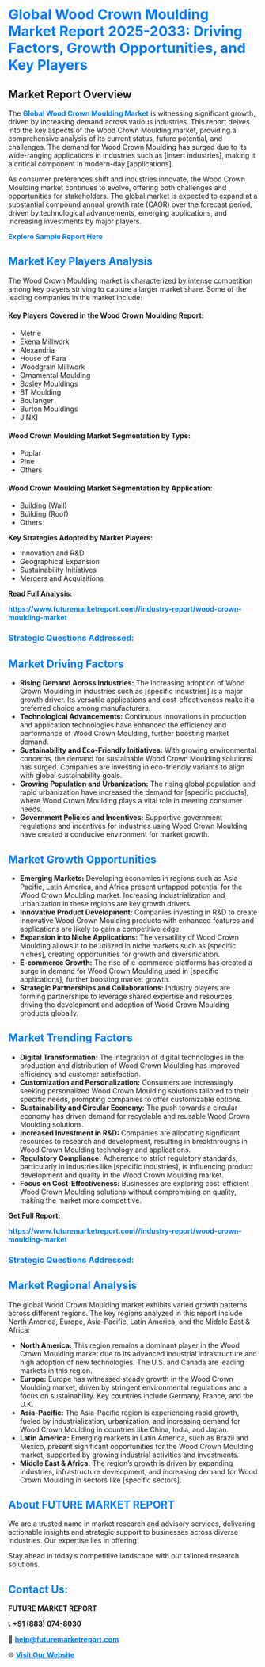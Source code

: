 <h1 style="color: #007BFF;">Global Wood Crown Moulding Market Report 2025-2033: Driving Factors, Growth Opportunities, and Key Players</h1>

<section id="overview">
<h2>Market Report Overview</h2>
<p>The <a href="https://www.futuremarketreport.com//industry-report/wood-crown-moulding-market" style="color: #007BFF; text-decoration: none;"><strong>Global Wood Crown Moulding Market</strong></a> is witnessing significant growth, driven by increasing demand across various industries. This report delves into the key aspects of the Wood Crown Moulding market, providing a comprehensive analysis of its current status, future potential, and challenges. The demand for Wood Crown Moulding has surged due to its wide-ranging applications in industries such as [insert industries], making it a critical component in modern-day [applications].</p>
<p>As consumer preferences shift and industries innovate, the Wood Crown Moulding market continues to evolve, offering both challenges and opportunities for stakeholders. The global market is expected to expand at a substantial compound annual growth rate (CAGR) over the forecast period, driven by technological advancements, emerging applications, and increasing investments by major players.</p>
</section>

<section id="overview">
<p><a href="https://www.futuremarketreport.com//request-sample/reportId=55912" style="color: #007BFF; text-decoration: none;"><strong>Explore Sample Report Here</strong></a></p>
</section>

<section id="key-players">
<h2 style="color: #007BFF;">Market Key Players Analysis</h2>
<p>The Wood Crown Moulding market is characterized by intense competition among key players striving to capture a larger market share. Some of the leading companies in the market include:</p>
<h4>Key Players Covered in the Wood Crown Moulding Report:</h4>
<ul><li>Metrie</li><li>Ekena Millwork</li><li>Alexandria</li><li>House of Fara</li><li>Woodgrain Millwork</li><li>Ornamental Moulding</li><li>Bosley Mouldings</li><li>BT Moulding</li><li>Boulanger</li><li>Burton Mouldings</li><li>JINXI</li></ul>
<h4>Wood Crown Moulding Market Segmentation by Type:</h4>
<ul><li>Poplar</li><li>Pine</li><li>Others</li></ul>

<h4>Wood Crown Moulding Market Segmentation by Application:</h4>
<ul><li>Building (Wall)</li><li>Building (Roof)</li><li>Others</li></ul>
<p><strong>Key Strategies Adopted by Market Players:</strong></p>
<ul>
<li>Innovation and R&D</li>
<li>Geographical Expansion</li>
<li>Sustainability Initiatives</li>
<li>Mergers and Acquisitions</li>
</ul>
</section>

<section>
<p><strong>Read Full Analysis: </strong></p><a href="https://www.futuremarketreport.com//industry-report/wood-crown-moulding-market" style="color: #007BFF; text-decoration: none;"><strong>https://www.futuremarketreport.com//industry-report/wood-crown-moulding-market</strong></a>
<h3 style="color: #007BFF;">Strategic Questions Addressed:</h3>
</section>

<section id="driving-factors">
<h2 style="color: #007BFF;">Market Driving Factors</h2>
<ul>
<li><strong>Rising Demand Across Industries:</strong> The increasing adoption of Wood Crown Moulding in industries such as [specific industries] is a major growth driver. Its versatile applications and cost-effectiveness make it a preferred choice among manufacturers.</li>
<li><strong>Technological Advancements:</strong> Continuous innovations in production and application technologies have enhanced the efficiency and performance of Wood Crown Moulding, further boosting market demand.</li>
<li><strong>Sustainability and Eco-Friendly Initiatives:</strong> With growing environmental concerns, the demand for sustainable Wood Crown Moulding solutions has surged. Companies are investing in eco-friendly variants to align with global sustainability goals.</li>
<li><strong>Growing Population and Urbanization:</strong> The rising global population and rapid urbanization have increased the demand for [specific products], where Wood Crown Moulding plays a vital role in meeting consumer needs.</li>
<li><strong>Government Policies and Incentives:</strong> Supportive government regulations and incentives for industries using Wood Crown Moulding have created a conducive environment for market growth.</li>
</ul>
</section>

<section id="growth-opportunities">
<h2 style="color: #007BFF;">Market Growth Opportunities</h2>
<ul>
<li><strong>Emerging Markets:</strong> Developing economies in regions such as Asia-Pacific, Latin America, and Africa present untapped potential for the Wood Crown Moulding market. Increasing industrialization and urbanization in these regions are key growth drivers.</li>
<li><strong>Innovative Product Development:</strong> Companies investing in R&D to create innovative Wood Crown Moulding products with enhanced features and applications are likely to gain a competitive edge.</li>
<li><strong>Expansion into Niche Applications:</strong> The versatility of Wood Crown Moulding allows it to be utilized in niche markets such as [specific niches], creating opportunities for growth and diversification.</li>
<li><strong>E-commerce Growth:</strong> The rise of e-commerce platforms has created a surge in demand for Wood Crown Moulding used in [specific applications], further boosting market growth.</li>
<li><strong>Strategic Partnerships and Collaborations:</strong> Industry players are forming partnerships to leverage shared expertise and resources, driving the development and adoption of Wood Crown Moulding products globally.</li>
</ul>
</section>

<section id="trending-factors">
<h2 style="color: #007BFF;">Market Trending Factors</h2>
<ul>
<li><strong>Digital Transformation:</strong> The integration of digital technologies in the production and distribution of Wood Crown Moulding has improved efficiency and customer satisfaction.</li>
<li><strong>Customization and Personalization:</strong> Consumers are increasingly seeking personalized Wood Crown Moulding solutions tailored to their specific needs, prompting companies to offer customizable options.</li>
<li><strong>Sustainability and Circular Economy:</strong> The push towards a circular economy has driven demand for recyclable and reusable Wood Crown Moulding solutions.</li>
<li><strong>Increased Investment in R&D:</strong> Companies are allocating significant resources to research and development, resulting in breakthroughs in Wood Crown Moulding technology and applications.</li>
<li><strong>Regulatory Compliance:</strong> Adherence to strict regulatory standards, particularly in industries like [specific industries], is influencing product development and quality in the Wood Crown Moulding market.</li>
<li><strong>Focus on Cost-Effectiveness:</strong> Businesses are exploring cost-efficient Wood Crown Moulding solutions without compromising on quality, making the market more competitive.</li>
</ul>
</section>

<section>
<p><strong>Get Full Report: </strong></p><a href="https://www.futuremarketreport.com//industry-report/wood-crown-moulding-market" style="color: #007BFF; text-decoration: none;"><strong>https://www.futuremarketreport.com//industry-report/wood-crown-moulding-market</strong></a>
<h3 style="color: #007BFF;">Strategic Questions Addressed:</h3>
</section>


<section id="regional-analysis">
<h2 style="color: #007BFF;">Market Regional Analysis</h2>
<p>The global Wood Crown Moulding market exhibits varied growth patterns across different regions. The key regions analyzed in this report include North America, Europe, Asia-Pacific, Latin America, and the Middle East & Africa:</p>
<ul>
<li><strong>North America:</strong> This region remains a dominant player in the Wood Crown Moulding market due to its advanced industrial infrastructure and high adoption of new technologies. The U.S. and Canada are leading markets in this region.</li>
<li><strong>Europe:</strong> Europe has witnessed steady growth in the Wood Crown Moulding market, driven by stringent environmental regulations and a focus on sustainability. Key countries include Germany, France, and the U.K.</li>
<li><strong>Asia-Pacific:</strong> The Asia-Pacific region is experiencing rapid growth, fueled by industrialization, urbanization, and increasing demand for Wood Crown Moulding in countries like China, India, and Japan.</li>
<li><strong>Latin America:</strong> Emerging markets in Latin America, such as Brazil and Mexico, present significant opportunities for the Wood Crown Moulding market, supported by growing industrial activities and investments.</li>
<li><strong>Middle East & Africa:</strong> The region’s growth is driven by expanding industries, infrastructure development, and increasing demand for Wood Crown Moulding in sectors like [specific sectors].</li>
</ul>
</section>

<footer>
<h2 style="color: #007BFF;">About FUTURE MARKET REPORT</h2>
<p>We are a trusted name in market research and advisory services, delivering actionable insights and strategic support to businesses across diverse industries. Our expertise lies in offering:</p>

<p>Stay ahead in today’s competitive landscape with our tailored research solutions.</p>

<h2 style="color: #007BFF;">Contact Us:</h2>
<p><strong>FUTURE MARKET REPORT</strong></p>
<p>📞 <strong>+91 (883) 074-8030</strong></p>
<p>📧 <strong><a href="mailto:help@futuremarketreport.com" style="color: #007BFF;">help@futuremarketreport.com</a></strong></p>
<p>🌐 <strong><a href="https://www.futuremarketreport.com/" style="color: #007BFF;">Visit Our Website</a></strong></p>
</footer>
